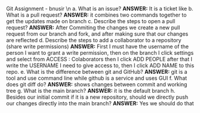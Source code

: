Git Assignment - bnusir \\n
a. What is an issue? 
   **ANSWER:** It is a ticket like 
b. What is a pull request? 
  **ANSWER:** it combines two commands together to get the updates made on branch
c. Describe the steps to open a pull request?
  **ANSWER:** After Commiting the changes we create a new pull request from our branch and fork, and after making sure that our changes are reflected 
d. Describe the steps to add a collaborator to a repository (share write permissions) 
  **ANSWER:** First I must have the username of the person I want to grant a write permission, then on the branch I click settings and select from ACCESS : Colaborators then I  click ADD PEOPLE after that I write the USERNAME I need to give access to, then I click ADD NAME to this repo.
e. What is the difference between git and GitHub?
  **ANSWER:** git is a tool and use command line while github is a service and uses GUI 
f. What does git diff do?
  **ANSWER:** shows changes between commit and working tree 
g. What is the main branch?
  **ANSWER:** it is the default branch 
h. Besides our initial commit if it is a new repository, should we directly push our changes directly into the main branch?
  **ANSWER:** Yes we should do that 
